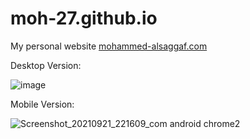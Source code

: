 # moh-27.github.io
My personal website [mohammed-alsaggaf.com](https://mohammed-alsaggaf.com)

Desktop Version:

![image](https://user-images.githubusercontent.com/30930306/134233389-41726b14-873f-4918-b132-ac3db8edd734.png)

Mobile Version:

![Screenshot_20210921_221609_com android chrome2](https://user-images.githubusercontent.com/30930306/134234646-a7e88f5f-2a3f-4e04-80cb-4967ba149c56.jpg)
